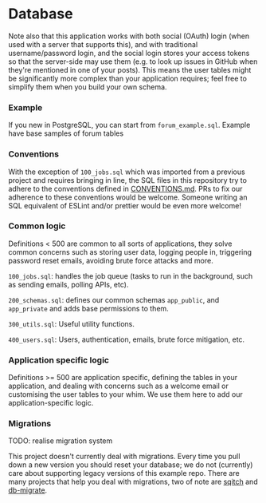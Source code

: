 # Database

Note also that this application works with both social (OAuth) login (when used
with a server that supports this), and with traditional username/password
login, and the social login stores your access tokens so that the server-side
may use them (e.g. to look up issues in GitHub when they're mentioned in one of
your posts). This means the user tables might be significantly more complex
than your application requires; feel free to simplify them when you build your
own schema.

### Example
If you new in PostgreSQL, you can start from `forum_example.sql`. Example have base
samples of forum tables

### Conventions

With the exception of `100_jobs.sql` which was imported from a previous project
and requires bringing in line, the SQL files in this repository try to adhere
to the conventions defined in [CONVENTIONS.md](./CONVENTIONS.md). PRs to fix
our adherence to these conventions would be welcome. Someone writing an SQL
equivalent of ESLint and/or prettier would be even more welcome!

### Common logic

Definitions < 500 are common to all sorts of applications, they solve common
concerns such as storing user data, logging people in, triggering password
reset emails, avoiding brute force attacks and more.

`100_jobs.sql`: handles the job queue (tasks to run in the background, such
as sending emails, polling APIs, etc).

`200_schemas.sql`: defines our common schemas `app_public`, and `app_private`
and adds base permissions to them.

`300_utils.sql`: Useful utility functions.

`400_users.sql`: Users, authentication, emails, brute force mitigation, etc.


### Application specific logic

Definitions >= 500 are application specific, defining the tables in your
application, and dealing with concerns such as a welcome email or customising
the user tables to your whim. We use them here to add our application-specific logic.

### Migrations

TODO: realise migration system

This project doesn't currently deal with migrations. Every time you pull down a
new version you should reset your database; we do not (currently) care about
supporting legacy versions of this example repo. There are many projects that
help you deal with migrations, two of note are [sqitch](https://sqitch.org/)
and
[db-migrate](https://db-migrate.readthedocs.io/en/latest/Getting%20Started/usage/).
